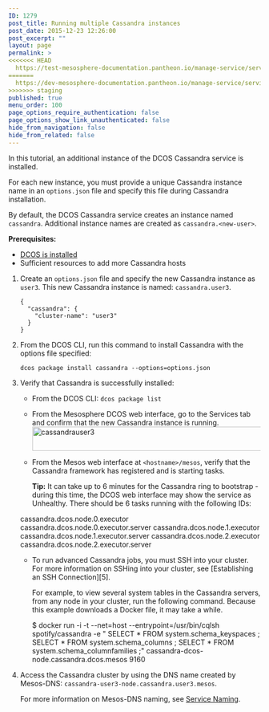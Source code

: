 ```yaml
---
ID: 1279
post_title: Running multiple Cassandra instances
post_date: 2015-12-23 12:26:00
post_excerpt: ""
layout: page
permalink: >
<<<<<<< HEAD
  https://test-mesosphere-documentation.pantheon.io/manage-service/service-tutorials/running-more-than-one-instance-of-cassandra/
=======
  https://dev-mesosphere-documentation.pantheon.io/manage-service/service-tutorials/running-more-than-one-instance-of-cassandra/
>>>>>>> staging
published: true
menu_order: 100
page_options_require_authentication: false
page_options_show_link_unauthenticated: false
hide_from_navigation: false
hide_from_related: false
---
```

In this tutorial, an additional instance of the DCOS Cassandra service is installed.

For each new instance, you must provide a unique Cassandra instance name in an `options.json` file and specify this file during Cassandra installation.

By default, the DCOS Cassandra service creates an instance named `cassandra`. Additional instance names are created as `cassandra.<new-user>`.

**Prerequisites:**

*   [DCOS is installed][1]
*   Sufficient resources to add more Cassandra hosts

1.  Create an `options.json` file and specify the new Cassandra instance as `user3`. This new Cassandra instance is named: `cassandra.user3`.
    
        {
          "cassandra": {
            "cluster-name": "user3"
          }
        }
        

2.  From the DCOS CLI, run this command to install Cassandra with the options file specified:
    
        dcos package install cassandra --options=options.json
        

3.  Verify that Cassandra is successfully installed:
    
    *   From the DCOS CLI: `dcos package list`
    *   From the Mesosphere DCOS web interface, go to the Services tab and confirm that the new Cassandra instance is running. <a href="https://docs.mesosphere.com/wp-content/uploads/2015/12/cassandrauser3.png" rel="attachment wp-att-1282"><img src="https://docs.mesosphere.com/wp-content/uploads/2015/12/cassandrauser3.png" alt="cassandrauser3" width="669" height="48" class="alignnone size-full wp-image-1282" /></a> 
    *   From the Mesos web interface at `<hostname>/mesos`, verify that the Cassandra framework has registered and is starting tasks.
        
        **Tip:** It can take up to 6 minutes for the Cassandra ring to bootstrap - during this time, the DCOS web interface may show the service as Unhealthy. There should be 6 tasks running with the following IDs:
    
    cassandra.dcos.node.0.executor cassandra.dcos.node.0.executor.server cassandra.dcos.node.1.executor cassandra.dcos.node.1.executor.server cassandra.dcos.node.2.executor cassandra.dcos.node.2.executor.server
    
    *   To run advanced Cassandra jobs, you must SSH into your cluster. For more information on SSHing into your cluster, see \[Establishing an SSH Connection\]\[5\].
        
        For example, to view several system tables in the Cassandra servers, from any node in your cluster, run the following command. Because this example downloads a Docker file, it may take a while.
        
        $ docker run -i -t --net=host --entrypoint=/usr/bin/cqlsh spotify/cassandra -e " SELECT * FROM system.schema_keyspaces ; SELECT * FROM system.schema_columns ; SELECT * FROM system.schema_columnfamilies ;" cassandra-dcos-node.cassandra.dcos.mesos 9160

4.  Access the Cassandra cluster by using the DNS name created by Mesos-DNS: `cassandra-user3-node.cassandra.user3.mesos`.
    
    For more information on Mesos-DNS naming, see [Service Naming][2].

 [1]: ../administering/installing/
 [2]: https://docs.mesosphere.com/administration/service-discovery/service-naming/